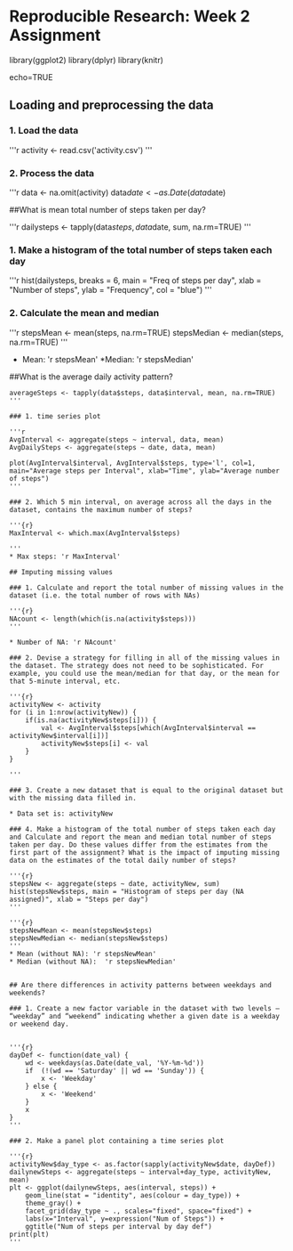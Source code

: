 # Reproducible Research: Week 2 Assignment

library(ggplot2)
library(dplyr)
library(knitr)

echo=TRUE

## Loading and preprocessing the data

### 1. Load the data 

'''r
        activity <- read.csv('activity.csv')
'''

### 2. Process the data
'''r
data <- na.omit(activity)
data$date <- as.Date(data$date)

##What is mean total number of steps taken per day?


'''r
dailysteps <- tapply(data$steps, data$date, sum, na.rm=TRUE)
'''

### 1. Make a histogram of the total number of steps taken each day

'''r
hist(dailysteps, breaks = 6, main = "Freq of steps per day", 
    xlab = "Number of steps", ylab = "Frequency", col = "blue")
'''

### 2. Calculate the mean and median

'''r
        stepsMean <- mean(steps, na.rm=TRUE)
        stepsMedian <- median(steps, na.rm=TRUE)
'''
* Mean: 'r stepsMean'
*Median: 'r stepsMedian'

##What is the average daily activity pattern?

```{r}
averageSteps <- tapply(data$steps, data$interval, mean, na.rm=TRUE)
'''

### 1. time series plot

'''r
AvgInterval <- aggregate(steps ~ interval, data, mean)
AvgDailySteps <- aggregate(steps ~ date, data, mean)

plot(AvgInterval$interval, AvgInterval$steps, type='l', col=1, main="Average steps per Interval", xlab="Time", ylab="Average number of steps")
'''

### 2. Which 5 min interval, on average across all the days in the dataset, contains the maximum number of steps?

'''{r}
MaxInterval <- which.max(AvgInterval$steps)

'''
* Max steps: 'r MaxInterval'

## Imputing missing values

### 1. Calculate and report the total number of missing values in the dataset (i.e. the total number of rows with NAs)

'''{r}
NAcount <- length(which(is.na(activity$steps)))
'''

* Number of NA: 'r NAcount'

### 2. Devise a strategy for filling in all of the missing values in the dataset. The strategy does not need to be sophisticated. For example, you could use the mean/median for that day, or the mean for that 5-minute interval, etc.

'''{r}
activityNew <- activity
for (i in 1:nrow(activityNew)) {
    if(is.na(activityNew$steps[i])) {
        val <- AvgInterval$steps[which(AvgInterval$interval == activityNew$interval[i])]
        activityNew$steps[i] <- val 
    }
}

'''

### 3. Create a new dataset that is equal to the original dataset but with the missing data filled in.

* Data set is: activityNew

### 4. Make a histogram of the total number of steps taken each day and Calculate and report the mean and median total number of steps taken per day. Do these values differ from the estimates from the first part of the assignment? What is the impact of imputing missing data on the estimates of the total daily number of steps?

'''{r}
stepsNew <- aggregate(steps ~ date, activityNew, sum)
hist(stepsNew$steps, main = "Histogram of steps per day (NA assigned)", xlab = "Steps per day")
'''

'''{r}
stepsNewMean <- mean(stepsNew$steps)
stepsNewMedian <- median(stepsNew$steps)
'''
* Mean (without NA): 'r stepsNewMean'
* Median (without NA):  'r stepsNewMedian'


## Are there differences in activity patterns between weekdays and weekends?

### 1. Create a new factor variable in the dataset with two levels – “weekday” and “weekend” indicating whether a given date is a weekday or weekend day.


'''{r}
dayDef <- function(date_val) {
    wd <- weekdays(as.Date(date_val, '%Y-%m-%d'))
    if  (!(wd == 'Saturday' || wd == 'Sunday')) {
        x <- 'Weekday'
    } else {
        x <- 'Weekend'
    }
    x
}
'''

### 2. Make a panel plot containing a time series plot

'''{r}
activityNew$day_type <- as.factor(sapply(activityNew$date, dayDef))
dailynewSteps <- aggregate(steps ~ interval+day_type, activityNew, mean)
plt <- ggplot(dailynewSteps, aes(interval, steps)) +
    geom_line(stat = "identity", aes(colour = day_type)) +
    theme_gray() +
    facet_grid(day_type ~ ., scales="fixed", space="fixed") +
    labs(x="Interval", y=expression("Num of Steps")) +
    ggtitle("Num of steps per interval by day def")
print(plt)
'''


